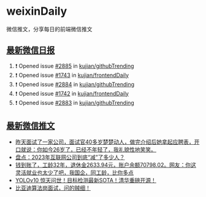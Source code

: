 # weixinDaily
微信推文，分享每日的前端微信推文

## [最新微信日报](https://github.com/kujian/weixinDaily/issues)

<!--START_SECTION:activity-->
1. ❗ Opened issue [#2885](https://github.com/kujian/githubTrending/issues/2885) in [kujian/githubTrending](https://github.com/kujian/githubTrending)
2. ❗ Opened issue [#1743](https://github.com/kujian/frontendDaily/issues/1743) in [kujian/frontendDaily](https://github.com/kujian/frontendDaily)
3. ❗ Opened issue [#2884](https://github.com/kujian/githubTrending/issues/2884) in [kujian/githubTrending](https://github.com/kujian/githubTrending)
4. ❗ Opened issue [#1742](https://github.com/kujian/frontendDaily/issues/1742) in [kujian/frontendDaily](https://github.com/kujian/frontendDaily)
5. ❗ Opened issue [#2883](https://github.com/kujian/githubTrending/issues/2883) in [kujian/githubTrending](https://github.com/kujian/githubTrending)
<!--END_SECTION:activity-->


## [最新微信推文](https://weixin.qdkfweb.cn/)

<!-- BLOG-POST-LIST:START -->
- [昨天面试了一家公司，面试官40多岁楚楚动人，做完介绍后她拿起应聘表，开口就说：你如今26岁了，已经不年轻了，我礼貌性地笑笑。](https://weixin.qdkfweb.cn/48507.html)
- [盘点：2023年互联网公司到底“减”了多少人？](https://weixin.qdkfweb.cn/48526.html)
- [钱到账了，工龄32年，退休金2633.94元，账户余额70798.02。网友：你这灵活就业也太少了吧，我国企，同工龄，比你多点](https://weixin.qdkfweb.cn/48510.html)
- [YOLOv10 惊天问世！目标检测最新SOTA！清华重磅开源！](https://weixin.qdkfweb.cn/48534.html)
- [比亚迪算法岗面试，问的贼细！](https://weixin.qdkfweb.cn/48533.html)
<!-- BLOG-POST-LIST:END -->